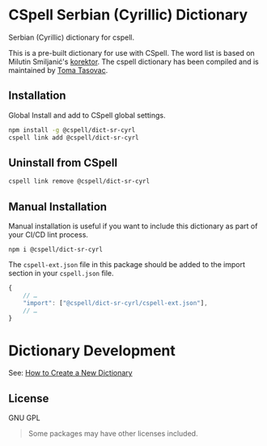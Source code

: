 # CSpell Serbian (Cyrillic) Dictionary

Serbian (Cyrillic) dictionary for cspell.

This is a pre-built dictionary for use with CSpell. The word list is based on
Milutin Smiljanić's [korektor](https://github.com/msmiljan/korektor). The cspell
dictionary has been compiled and is maintained by [Toma
Tasovac](https://github.com/ttasovac).

## Installation

Global Install and add to CSpell global settings.

```sh
npm install -g @cspell/dict-sr-cyrl
cspell link add @cspell/dict-sr-cyrl
```

## Uninstall from CSpell

```sh
cspell link remove @cspell/dict-sr-cyrl
```

## Manual Installation

Manual installation is useful if you want to include this dictionary as part of your CI/CD lint process.

```
npm i @cspell/dict-sr-cyrl
```

The `cspell-ext.json` file in this package should be added to the import section in your `cspell.json` file.

```javascript
{
    // …
    "import": ["@cspell/dict-sr-cyrl/cspell-ext.json"],
    // …
}
```

# Dictionary Development

See: [How to Create a New Dictionary](https://github.com/streetsidesoftware/cspell-dicts#how-to-create-a-new-dictionary)

## License

GNU GPL

> Some packages may have other licenses included.

<!--- cspell:words  Milutin Smiljanić Smiljanić's korektor Toma Tasovac --->
